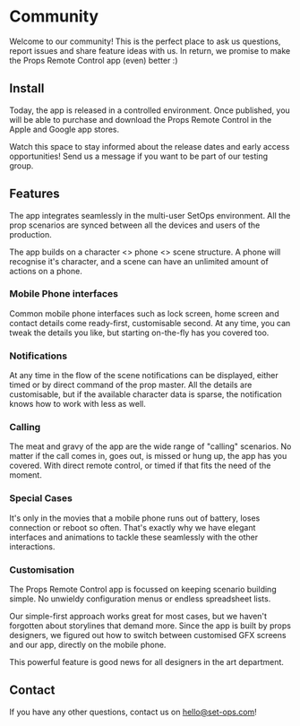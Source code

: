 # Community
Welcome to our community! This is the perfect place to ask us questions, report issues and share feature ideas with us. In return, we promise to make the Props Remote Control app (even) better :)

## Install
Today, the app is released in a controlled environment. Once published, you will be able to purchase and download the Props Remote Control in the Apple and Google app stores.

Watch this space to stay informed about the release dates and early access opportunities! Send us a message if you want to be part of our testing group.

## Features
The app integrates seamlessly in the multi-user SetOps environment. All the prop scenarios are synced between all the devices and users of the production.

The app builds on a character <> phone <> scene structure. A phone will recognise it's character, and a scene can have an unlimited amount of actions on a phone.

### Mobile Phone interfaces
Common mobile phone interfaces such as lock screen, home screen and contact details come ready-first, customisable second. At any time, you can tweak the details you like, but starting on-the-fly has you covered too.

### Notifications
At any time in the flow of the scene notifications can be displayed, either timed or by direct command of the prop master. All the details are customisable, but if the available character data is sparse, the notification knows how to work with less as well.

### Calling
The meat and gravy of the app are the wide range of "calling" scenarios. No matter if the call comes in, goes out, is missed or hung up, the app has you covered. With direct remote control, or timed if that fits the need of the moment.

### Special Cases
It's only in the movies that a mobile phone runs out of battery, loses connection or reboot so often. That's exactly why we have elegant interfaces and animations to tackle these seamlessly with the other interactions.

### Customisation
The Props Remote Control app is focussed on keeping scenario building simple. No unwieldy configuration menus or endless spreadsheet lists.

Our simple-first approach works great for most cases, but we haven't forgotten about storylines that demand more. Since the app is built by props designers, we figured out how to switch between customised GFX screens and our app, directly on the mobile phone.

This powerful feature is good news for all designers in the art department.

## Contact
If you have any other questions, contact us on [hello@set-ops.com](mailto:hello@set-ops.com)!
